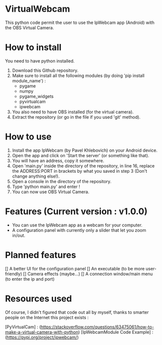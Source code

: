 # VirtualWebcam
This python code permit the user to use the IpWebcam app (Android) with the OBS Virtual Camera.

# How to install
You need to have python installed.

1. Download this Github repository.
2. Make sure to install all the following modules (by doing 'pip install module_name') :
    - pygame
    - numpy
    - pygame_widgets
    - pyvirtualcam
    - ipwebcam
3. You also need to have OBS installed (for the virtual camera).
4. Extract the repository (or go in the file if you used 'git' method).

# How to use
1. Install the app IpWebcam (by Pavel Khlebovich) on your Android device.
2. Open the app and click on 'Start the server' (or something like that).
3. You will have an address, copy it somewhere.
4. Open 'main.py' inside the directory of the repository, in line 16, replace the ADDRESS:PORT in brackets by what you saved in step 3 (Don't change anything else!).
5. Open a console in the directory of the repository.
6. Type 'python main.py' and enter !
7. You can now use OBS Virtual Camera.

# Features (Current version : v1.0.0)
- You can use the IpWebcam app as a webcam for your computer.
- A configuration panel with currently only a slider that let you zoom in/out.

# Planned features
[] A better UI for the configuration panel
[] An executable (to be more user-friendly)
[] Camera effects (maybe...)
[] A connection window/main menu (to enter the ip and port)

# Resources used
Of course, I didn't figured that code out all by myself, thanks to smarter people on the Internet this project exists :

[PyVirtualCam] : (https://stackoverflow.com/questions/63475061/how-to-make-a-virtual-camera-with-python)
[IpWebcamModule Code Example] : (https://pypi.org/project/ipwebcam/)